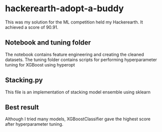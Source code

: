 # hackerearth-adopt-a-buddy

This was my solution for the ML competition held my Hackerearth.
It achieved a score of 90.91.

## Notebook and tuning folder
The notebook contains feature engineering and creating the cleaned datasets.
The tuning folder contains scripts for performing hyperparameter tuning for XGBoost using hyperopt

## Stacking.py
This file is an implementation of stacking model ensemble using sklearn

## Best result
Although I tried many models, XGBoostClassifier gave the highest score after hyperparameter tuning.
